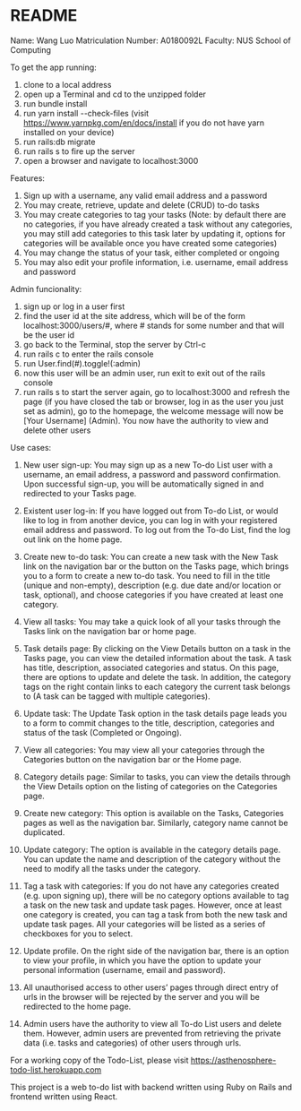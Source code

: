 # README

Name: Wang Luo 
Matriculation Number: A0180092L 
Faculty: NUS School of Computing

To get the app running:
1. clone to a local address
2. open up a Terminal and cd to the unzipped folder
3. run bundle install
4. run yarn install --check-files (visit https://www.yarnpkg.com/en/docs/install if you do not have yarn installed on your device)
5. run rails:db migrate
6. run rails s to fire up the server
7. open a browser and navigate to localhost:3000

Features:
1. Sign up with a username, any valid email address and a password
2. You may create, retrieve, update and delete (CRUD) to-do tasks
3. You may create categories to tag your tasks (Note: by default there are no categories, if you have already created a task without any categories, you may still add categories to this task later by updating it, options for categories will be available once you have created some categories)
4. You may change the status of your task, either completed or ongoing
5. You may also edit your profile information, i.e. username, email address and password

Admin funcionality:
1. sign up or log in a user first
2. find the user id at the site address, which will be of the form localhost:3000/users/#, where # stands for some number and that will be the user id 
3. go back to the Terminal, stop the server by Ctrl-c 
4. run rails c to enter the rails console 
5. run User.find(#).toggle!(:admin)
6. now this user will be an admin user, run exit to exit out of the rails console
7. run rails s to start the server again, go to localhost:3000 and refresh the page (if you have closed the tab or browser, log in as the user you just set as admin), go to the homepage, the welcome message will now be [Your Username] (Admin). You now have the authority to view and delete other users
  
  
Use cases:

1. New user sign-up: You may sign up as a new To-do List user with a username, an email address, a password and password confirmation. Upon successful sign-up, you will be automatically signed in and redirected to your Tasks page.
2. Existent user log-in: If you have logged out from To-do List, or would like to log in from another device, you can log in with your registered email address and password. To log out from the To-do List, find the log out link on the home page.
3. Create new to-do task: You can create a new task with the New Task link on the navigation bar or the button on the Tasks page, which brings you to a form to create a new to-do task. You need to fill in the title (unique and non-empty), description (e.g. due date and/or location or task, optional), and choose categories if you have created at least one category.
4. View all tasks: You may take a quick look of all your tasks through the Tasks link on the navigation bar or home page.
5. Task details page: By clicking on the View Details button on a task in the Tasks page, you can view the detailed information about the task. A task has title, description, associated categories and status. On this page, there are options to update and delete the task. In addition, the category tags on the right contain links to each category the current task belongs to (A task can be tagged with multiple categories).
6. Update task: The Update Task option in the task details page leads you to a form to commit changes to the title, description, categories and status of the task (Completed or Ongoing).
7. View all categories: You may view all your categories through the Categories button on the navigation bar or the Home page.
8. Category details page: Similar to tasks, you can view the details through the View Details option on the listing of categories on the Categories page.
9. Create new category: This option is available on the Tasks, Categories pages as well as the navigation bar. Similarly, category name cannot be duplicated.
10. Update category: The option is available in the category details page. You can update the name and description of the category without the need to modify all the tasks under the category.
11. Tag a task with categories: If you do not have any categories created (e.g. upon signing up), there will be no category options available to tag a task on the new task and update task pages. However, once at least one category is created, you can tag a task from both the new task and update task pages. All your categories will be listed as a series of checkboxes for you to select.
12. Update profile. On the right side of the navigation bar, there is an option to view your profile, in which you have the option to update your personal information (username, email and password).
 
13. All unauthorised access to other users’ pages through direct entry of urls in the browser will be rejected by the server and you will be redirected to the home page.
14. Admin users have the authority to view all To-do List users and delete them. However, admin users are prevented from retrieving the private data (i.e. tasks and categories) of other users through urls.

For a working copy of the Todo-List, please visit https://asthenosphere-todo-list.herokuapp.com


This project is a web to-do list with backend written using Ruby on Rails and frontend written using React.
